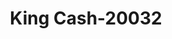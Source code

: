 ---
f_zip-code: 41472
f_state-code: KY
title: King Cash-20032
f_phone: 606-743-2985
f_city-only: Liberty
f_address: 448 Main Street West Liberty
f_location-unique-id: '20032'
slug: king-cash-20032
updated-on: '2024-05-30T13:46:58.046Z'
created-on: '2024-05-30T13:36:59.803Z'
published-on: '2024-05-30T13:54:32.469Z'
f_city-state: cms/city/liberty-ky.md
f_company: cms/company/king-cash.md
f_state: cms/state/kentucky.md
layout: '[payday-loan].html'
tags: payday-loan
---